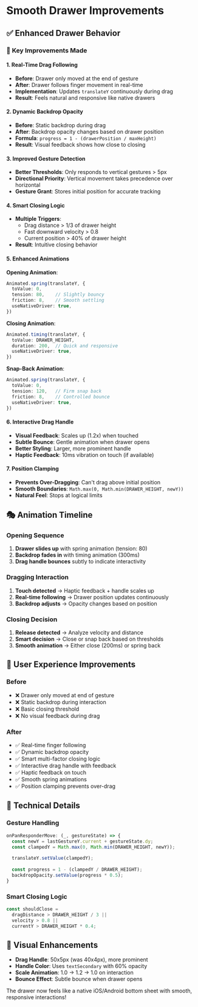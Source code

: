 # Smooth Drawer Improvements

## ✅ **Enhanced Drawer Behavior**

### 🎯 **Key Improvements Made**

#### 1. **Real-Time Drag Following**
- **Before**: Drawer only moved at the end of gesture
- **After**: Drawer follows finger movement in real-time
- **Implementation**: Updates `translateY` continuously during drag
- **Result**: Feels natural and responsive like native drawers

#### 2. **Dynamic Backdrop Opacity**
- **Before**: Static backdrop during drag
- **After**: Backdrop opacity changes based on drawer position
- **Formula**: `progress = 1 - (drawerPosition / maxHeight)`
- **Result**: Visual feedback shows how close to closing

#### 3. **Improved Gesture Detection**
- **Better Thresholds**: Only responds to vertical gestures > 5px
- **Directional Priority**: Vertical movement takes precedence over horizontal
- **Gesture Grant**: Stores initial position for accurate tracking

#### 4. **Smart Closing Logic**
- **Multiple Triggers**:
  - Drag distance > 1/3 of drawer height
  - Fast downward velocity > 0.8
  - Current position > 40% of drawer height
- **Result**: Intuitive closing behavior

#### 5. **Enhanced Animations**

**Opening Animation**:
```typescript
Animated.spring(translateY, {
  toValue: 0,
  tension: 80,    // Slightly bouncy
  friction: 8,    // Smooth settling
  useNativeDriver: true,
})
```

**Closing Animation**:
```typescript
Animated.timing(translateY, {
  toValue: DRAWER_HEIGHT,
  duration: 200,  // Quick and responsive
  useNativeDriver: true,
})
```

**Snap-Back Animation**:
```typescript
Animated.spring(translateY, {
  toValue: 0,
  tension: 120,   // Firm snap back
  friction: 8,    // Controlled bounce
  useNativeDriver: true,
})
```

#### 6. **Interactive Drag Handle**
- **Visual Feedback**: Scales up (1.2x) when touched
- **Subtle Bounce**: Gentle animation when drawer opens
- **Better Styling**: Larger, more prominent handle
- **Haptic Feedback**: 10ms vibration on touch (if available)

#### 7. **Position Clamping**
- **Prevents Over-Dragging**: Can't drag above initial position
- **Smooth Boundaries**: `Math.max(0, Math.min(DRAWER_HEIGHT, newY))`
- **Natural Feel**: Stops at logical limits

## 🎭 **Animation Timeline**

### Opening Sequence
1. **Drawer slides up** with spring animation (tension: 80)
2. **Backdrop fades in** with timing animation (300ms)
3. **Drag handle bounces** subtly to indicate interactivity

### Dragging Interaction
1. **Touch detected** → Haptic feedback + handle scales up
2. **Real-time following** → Drawer position updates continuously
3. **Backdrop adjusts** → Opacity changes based on position

### Closing Decision
1. **Release detected** → Analyze velocity and distance
2. **Smart decision** → Close or snap back based on thresholds
3. **Smooth animation** → Either close (200ms) or spring back

## 🚀 **User Experience Improvements**

### Before
- ❌ Drawer only moved at end of gesture
- ❌ Static backdrop during interaction
- ❌ Basic closing threshold
- ❌ No visual feedback during drag

### After
- ✅ Real-time finger following
- ✅ Dynamic backdrop opacity
- ✅ Smart multi-factor closing logic
- ✅ Interactive drag handle with feedback
- ✅ Haptic feedback on touch
- ✅ Smooth spring animations
- ✅ Position clamping prevents over-drag

## 🎯 **Technical Details**

### Gesture Handling
```typescript
onPanResponderMove: (_, gestureState) => {
  const newY = lastGestureY.current + gestureState.dy;
  const clampedY = Math.max(0, Math.min(DRAWER_HEIGHT, newY));
  
  translateY.setValue(clampedY);
  
  const progress = 1 - (clampedY / DRAWER_HEIGHT);
  backdropOpacity.setValue(progress * 0.5);
}
```

### Smart Closing Logic
```typescript
const shouldClose = 
  dragDistance > DRAWER_HEIGHT / 3 || 
  velocity > 0.8 || 
  currentY > DRAWER_HEIGHT * 0.4;
```

## 🎨 **Visual Enhancements**

- **Drag Handle**: 50x5px (was 40x4px), more prominent
- **Handle Color**: Uses `textSecondary` with 60% opacity
- **Scale Animation**: 1.0 → 1.2 → 1.0 on interaction
- **Bounce Effect**: Subtle bounce when drawer opens

The drawer now feels like a native iOS/Android bottom sheet with smooth, responsive interactions!
